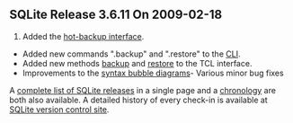 ## SQLite Release 3\.6\.11 On 2009\-02\-18

1. Added the [hot\-backup interface](../c3ref/backup_finish.html#sqlite3backupinit).
- Added new commands ".backup" and ".restore" to the [CLI](../cli.html).
- Added new methods [backup](../tclsqlite.html#backup) and
 [restore](../tclsqlite.html#restore) to the TCL interface.
- Improvements to the [syntax bubble
 diagrams](../syntaxdiagrams.html)- Various minor bug fixes



A [complete list of SQLite releases](../changes.html)
 in a single page and a [chronology](../chronology.html) are both also available.
 A detailed history of every
 check\-in is available at
 [SQLite version control site](https://www.sqlite.org/src/timeline).


